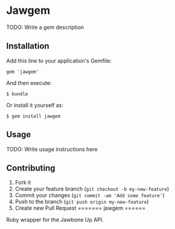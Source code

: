 # Jawgem

TODO: Write a gem description

## Installation

Add this line to your application's Gemfile:

    gem 'jawgem'

And then execute:

    $ bundle

Or install it yourself as:

    $ gem install jawgem

## Usage

TODO: Write usage instructions here

## Contributing

1. Fork it
2. Create your feature branch (`git checkout -b my-new-feature`)
3. Commit your changes (`git commit -am 'Add some feature'`)
4. Push to the branch (`git push origin my-new-feature`)
5. Create new Pull Request
=======
jawgem
======

Ruby wrapper for the Jawbone Up API.
